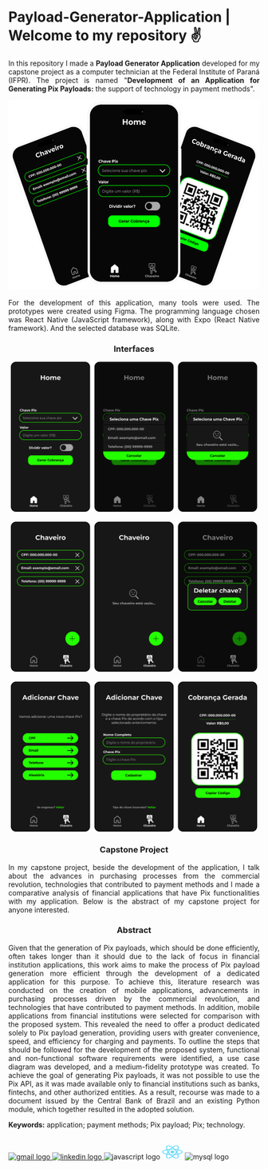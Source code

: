 <h1>Payload-Generator-Application | Welcome to my repository ✌</h1>

<p align="justify">In this repository I made a <b>Payload Generator Application</b> developed for my capstone project as a computer technician at the Federal Institute of Paraná (IFPR). The project is named "<b>Development of an Application for Generating Pix Payloads:</b> the support of technology in payment methods".</p>

<div align="center"><img src="./assets/interfaces/interfaces-principais.png" height="380px"></div>

<p align="justify">For the development of this application, many tools were used. The prototypes were created using Figma. The programming language chosen was React Native (JavaScript framework), along with Expo (React Native framework). And the selected database was SQLite.</p>

<h3 align="center">Interfaces</h3>

<div align="center"><img src="./assets/interfaces/interfaces1.png" height="300px"></div>
<br>
<div align="center"><img src="./assets/interfaces/interfaces2.png" height="300px"></div>
<br>
<div align="center"><img src="./assets/interfaces/interfaces3.png" height="300px"></div>

<h3 align="center">Capstone Project</h3>

<p align="justify">In my capstone project, beside the development of the application,  I talk about the advances in purchasing processes from the commercial revolution, technologies that contributed to payment methods and I made a comparative analysis of financial applications that have Pix functionalities with my application. Below is the abstract of my capstone project for anyone interested.</p>

<h3 align="center">Abstract</h3>

<p align="justify">Given that the generation of Pix payloads, which should be done efficiently, often takes longer than it should due to the lack of focus in financial institution applications, this work aims to make the process of Pix payload generation more efficient through the development of a dedicated application for this purpose. To achieve this, literature research was conducted on the creation of mobile applications, advancements in purchasing processes driven by the commercial revolution, and technologies that have contributed to payment methods. In addition, mobile applications from financial institutions were selected for comparison with the proposed system. This revealed the need to offer a product dedicated solely to Pix payload generation, providing users with greater convenience, speed, and efficiency for charging and payments. To outline the steps that should be followed for the development of the proposed system, functional and non-functional software requirements were identified, a use case diagram was developed, and a medium-fidelity prototype was created. To achieve the goal of generating Pix payloads, it was not possible to use the Pix API, as it was made available only to financial institutions such as banks, fintechs, and other authorized entities. As a result, recourse was made to a document issued by the Central Bank of Brazil and an existing Python module, which together resulted in the adopted solution.</p>

<p align="justify"><b>Keywords:</b> application; payment methods; Pix payload; Pix; technology.</p>


<br/>
<div align="left">
  <a href="mailto:guimattos205@gmail.com" target="blank">
    <img src="https://img.shields.io/static/v1?message=Gmail&logo=gmail&label=&color=EA4335&logoColor=white&labelColor=&style=for-the-badge" height="30" alt="gmail logo"  />
  </a>
  <a href="https://www.linkedin.com/in/guilherme-mattos-conde/" target="blank">
    <img src="https://img.shields.io/static/v1?message=Linkedin&logo=linkedin&label=&color=0A66C2&logoColor=white&labelColor=&style=for-the-badge" height="30"  alt="linkedin logo"/>
  </a>
  <img src="https://cdn.jsdelivr.net/gh/devicons/devicon/icons/javascript/javascript-plain.svg" height="30" width="42" alt="javascript logo"/>
  <img src="https://raw.githubusercontent.com/devicons/devicon/55609aa5bd817ff167afce0d965585c92040787a/icons/react/react-original.svg" height="30" width="42" alt="react native logo"/>
  <img src="https://cdn.jsdelivr.net/gh/devicons/devicon/icons/sqlite/sqlite-plain.svg" height="30" width="42" alt="mysql logo"/>
</div>